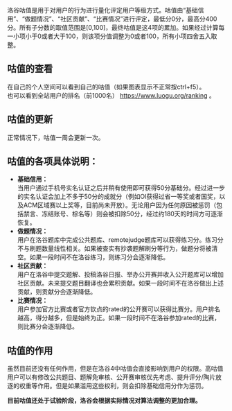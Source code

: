 洛谷咕值是用于对用户的行为进行量化评定用户等级方式。咕值由“基础信用”、“做题情况”、“社区贡献”、“比赛情况”进行评定，最低分0分，最高分400分。所有子分数的取值范围是[0,100]，最终咕值是这4项的累加。如果经过计算每一小项小于0或者大于100，则该项分值调整为0或者100，所有小项四舍五入取整。

## 咕值的查看

在自己的个人空间可以看到自己的咕值（如果图表显示不正常按ctrl+f5）。  
也可以看到全站用户的排名（前1000名） https://www.luogu.org/ranking 。

## 咕值的更新

正常情况下，咕值一周会更新一次。

## 咕值的各项具体说明：

- **基础信用：**  
  当用户通过手机号实名认证之后并稍有使用即可获得50分基础分。经过进一步的实名认证会加上不多于50分的成就分（例如OI获得过省一等奖或者国奖，以及ACM区域赛以上奖等，目前尚未开放）。无论用户因为任何原因被惩罚（包括禁言、冻结账号、棕名等）则会被扣除50分，经过约180天的时间方可逐渐恢复。
- **做题情况：**    
  用户在洛谷题库中完成公共题库、remotejudge题库可以获得练习分。练习分不与刷题数量线性相关。如果被查实有抄袭题解刷分等行为，做题分将被清空。如果一段时间不在洛谷练习，则练习分会逐渐降低。
- **社区贡献：**  
  用户在洛谷中提交题解、投稿洛谷日报、举办公开赛并收入公开题库可以增加社区贡献。未来提交题目翻译也会累积贡献。如果一段时间不在洛谷做出上述贡献，则贡献分会逐渐降低。
- **比赛情况：**  
  用户参加官方比赛或者官方钦点的rated的公开赛可以获得比赛分。用户排名越高，得分越多，但是始终为正。如果一段时间不在洛谷参加rated的比赛，则比赛分会逐渐降低。

## 咕值的作用

虽然目前还没有任何作用，但是在洛谷4中咕值会直接影响到用户的权限。高咕值用户可以有修改公共题目、题解免审核、公开赛审核优先考虑、提升评分/陶片放逐的权重等作用。但是如果滥用这些权利，则会扣除基础信用分作为惩罚。

**目前咕值还处于试验阶段，洛谷会根据实际情况对算法调整的更加合理。**
